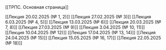 
[[ТРПС. Основная страница]]

[[Лекция 20.02.2025 (№ 1, 2)]]
[[Лекция 27.02.2025 (№ 3)]]
[[Лекция 6.03.2025 (№ 4, 5)]]
[[Лекция 13.03.2025 (№ 6)]]
[[Лекция 20.03.2025 (№ 7, 8)]]
[[Лекция 27.03.2025 (№ 9)]]
[[Лекция 3.04.2025 (№ 10, 11)]]
[[Лекция 10.04.2025 (№ 12)]]
[[Лекция 17.04.2025 (№ 13, 14)]]
[[Лекция 24.04.2025 (№ 15)]]
[[Лекция 15.05.2025 (№ 16, 17)]]
[[Лекция 22.05.2025 (№ 18)]]
